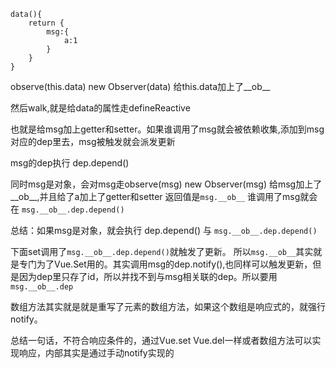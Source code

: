 ```
data(){
	return {
		msg:{
			a:1
		}
	}
}
```
observe(this.data)
new Observer(data)
给this.data加上了__ob__

然后walk,就是给data的属性走defineReactive

也就是给msg加上getter和setter。如果谁调用了msg就会被依赖收集,添加到msg对应的dep里去，msg被触发就会派发更新

msg的dep执行 dep.depend()

同时msg是对象，会对msg走observe(msg)
new Observer(msg) 给msg加上了__ob__,并且给了a加上了getter和setter 返回值是```msg.__ob__```
谁调用了msg就会在
```msg.__ob__.dep.depend()```

总结：如果msg是对象，就会执行 dep.depend() 与 ```msg.__ob__.dep.depend()```

下面set调用了```msg.__ob__.dep.depend()```就触发了更新。
所以```msg.__ob__```其实就是专门为了Vue.Set用的。其实调用msg的dep.notify(),也同样可以触发更新，但是因为dep里只存了id，所以并找不到与msg相关联的dep。所以要用```msg.__ob__.dep```

数组方法其实就是就是重写了元素的数组方法，如果这个数组是响应式的，就强行notify。

总结一句话，不符合响应条件的，通过Vue.set Vue.del一样或者数组方法可以实现响应，内部其实是通过手动notify实现的
